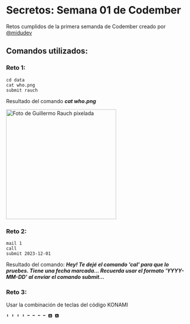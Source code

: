 # Secretos: Semana 01 de Codember

Retos cumplidos de la primera semanda de Codember creado por [@midudev](https://github.com/midudev/)

## Comandos utilizados:

### Reto 1:

```
cd data
cat who.png
submit rauch
```

Resultado del comando **_cat who.png_**

<img src="https://codember.dev/r.jpg" alt="Foto de Guillermo Rauch pixelada" width=300/>


### Reto 2:

```
mail 1
call
submit 2023-12-01
```

Resultado del comando: ***Hey! Te dejé el comando 'cal' para que lo pruebes. Tiene una fecha marcada... Recuerda usar el formato 'YYYY-MM-DD' al enviar el comando submit...***


### Reto 3:

Usar la combinación de teclas del código KONAMI

```
⬆️ ⬆️ ⬇️ ⬇️ ⬅️ ➡️ ⬅️ ➡️ 🅱️ 🅰️
```